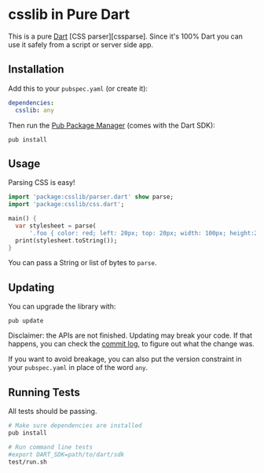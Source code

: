 csslib in Pure Dart
===================

This is a pure [Dart][dart] [CSS parser][cssparse]. Since it's 100%
Dart you can use it safely from a script or server side app.

Installation
------------

Add this to your `pubspec.yaml` (or create it):
```yaml
dependencies:
  csslib: any
```
Then run the [Pub Package Manager][pub] (comes with the Dart SDK):

    pub install

Usage
-----

Parsing CSS is easy!
```dart
import 'package:csslib/parser.dart' show parse;
import 'package:csslib/css.dart';

main() {
  var stylesheet = parse(
      '.foo { color: red; left: 20px; top: 20px; width: 100px; height:200px }');
  print(stylesheet.toString());
}
```

You can pass a String or list of bytes to `parse`.


Updating
--------

You can upgrade the library with:

    pub update

Disclaimer: the APIs are not finished. Updating may break your code. If that
happens, you can check the
[commit log](https://github.com/dart-lang/csslib/commits/master), to figure
out what the change was.

If you want to avoid breakage, you can also put the version constraint in your
`pubspec.yaml` in place of the word `any`.

Running Tests
-------------

All tests should be passing.
```bash
# Make sure dependencies are installed
pub install

# Run command line tests
#export DART_SDK=path/to/dart/sdk
test/run.sh
```

[dart]: http://www.dartlang.org/
[pub]: http://www.dartlang.org/docs/pub-package-manager/
